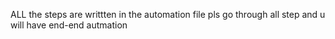 ALL the steps are writtten in the automation file 
pls go through all step and u will have end-end autmation
